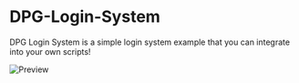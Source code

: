 # DPG-Login-System
DPG Login System is a simple login system example that you can integrate into your own scripts!

![Preview](https://media.discordapp.net/attachments/930965362730737767/1129268779357048942/image.png?width=795&height=676)
